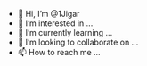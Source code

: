 - 👋 Hi, I’m @1Jigar
- 👀 I’m interested in ...
- 🌱 I’m currently learning ...
- 💞️ I’m looking to collaborate on ...
- 📫 How to reach me ...

<!---
1Jigar/1Jigar is a ✨ special ✨ repository because its `README.md` (this file) appears on your GitHub profile.
You can click the Preview link to take a look at your changes.
--->
